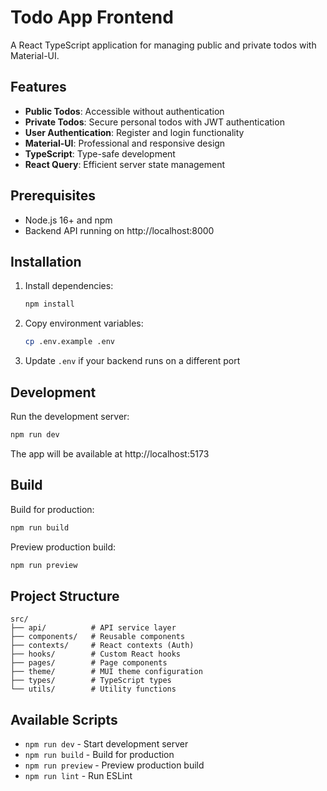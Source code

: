 # Todo App Frontend

A React TypeScript application for managing public and private todos with Material-UI.

## Features

- **Public Todos**: Accessible without authentication
- **Private Todos**: Secure personal todos with JWT authentication
- **User Authentication**: Register and login functionality
- **Material-UI**: Professional and responsive design
- **TypeScript**: Type-safe development
- **React Query**: Efficient server state management

## Prerequisites

- Node.js 16+ and npm
- Backend API running on http://localhost:8000

## Installation

1. Install dependencies:
   ```bash
   npm install
   ```

2. Copy environment variables:
   ```bash
   cp .env.example .env
   ```

3. Update `.env` if your backend runs on a different port

## Development

Run the development server:
```bash
npm run dev
```

The app will be available at http://localhost:5173

## Build

Build for production:
```bash
npm run build
```

Preview production build:
```bash
npm run preview
```

## Project Structure

```
src/
├── api/          # API service layer
├── components/   # Reusable components
├── contexts/     # React contexts (Auth)
├── hooks/        # Custom React hooks
├── pages/        # Page components
├── theme/        # MUI theme configuration
├── types/        # TypeScript types
└── utils/        # Utility functions
```

## Available Scripts

- `npm run dev` - Start development server
- `npm run build` - Build for production
- `npm run preview` - Preview production build
- `npm run lint` - Run ESLint